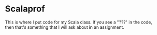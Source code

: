 # Scalaprof
This is where I put code for my Scala class. If you see a "???" in the code, then that's something that I will ask about in an assignment.
